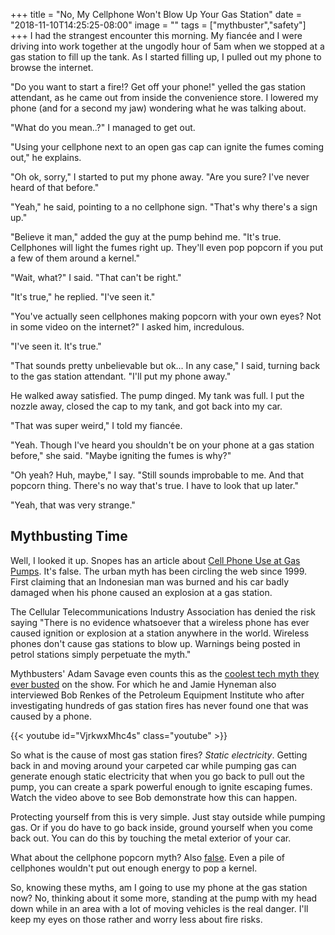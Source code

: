 +++
title = "No, My Cellphone Won't Blow Up Your Gas Station"
date = "2018-11-10T14:25:25-08:00"
image = ""
tags = ["mythbuster","safety"]
+++
I had the strangest encounter this morning. My fiancée and I were driving into work together at the ungodly hour of 5am when we stopped at a gas station to fill up the tank. As I started filling up, I pulled out my phone to browse the internet.

"Do you want to start a fire!? Get off your phone!" yelled the gas station attendant, as he came out from inside the convenience store. I lowered my phone (and for a second my jaw) wondering what he was talking about.

"What do you mean..?" I managed to get out.

"Using your cellphone next to an open gas cap can ignite the fumes coming out," he explains.

"Oh ok, sorry," I started to put my phone away. "Are you sure? I've never heard of that before."

"Yeah," he said, pointing to a no cellphone sign. "That's why there's a sign up."

"Believe it man," added the guy at the pump behind me. "It's true. Cellphones will light the fumes right up. They'll even pop popcorn if you put a few of them around a kernel."

"Wait, what?" I said. "That can't be right."

"It's true," he replied. "I've seen it."

"You've actually seen cellphones making popcorn with your own eyes? Not in some video on the internet?" I asked him, incredulous.

"I've seen it. It's true."

"That sounds pretty unbelievable but ok… In any case," I said, turning back to the gas station attendant. "I'll put my phone away."

He walked away satisfied. The pump dinged. My tank was full. I put the nozzle away, closed the cap to my tank, and got back into my car.

"That was super weird," I told my fiancée.

"Yeah. Though I've heard you shouldn't be on your phone at a gas station before," she said. "Maybe igniting the fumes is why?"

"Oh yeah? Huh, maybe," I say. "Still sounds improbable to me. And that popcorn thing. There's no way that's true. I have to look that up later."

"Yeah, that was very strange."

## Mythbusting Time

Well, I looked it up. Snopes has an article about [Cell Phone Use at Gas Pumps](https://www.snopes.com/fact-check/fuelish-pleasures/). It's false. The urban myth has been circling the web since 1999. First claiming that an Indonesian man was burned and his car badly damaged when his phone caused an explosion at a gas station.

The Cellular Telecommunications Industry Association has denied the risk saying "There is no evidence whatsoever that a wireless phone has ever caused ignition or explosion at a station anywhere in the world. Wireless phones don't cause gas stations to blow up. Warnings being posted in petrol stations simply perpetuate the myth."

Mythbusters' Adam Savage even counts this as the [coolest tech myth they ever busted](https://www.businessinsider.com/mythbusters-coolest-tech-myth-2014-10) on the show. For which he and Jamie Hyneman also interviewed Bob Renkes of the Petroleum Equipment Institute who after investigating hundreds of gas station fires has never found one that was caused by a phone.

{{< youtube id="VjrkwxMhc4s" class="youtube" >}}

So what is the cause of most gas station fires? *Static electricity*. Getting back in and moving around your carpeted car while pumping gas can generate enough static electricity that when you go back to pull out the pump, you can create a spark powerful enough to ignite escaping fumes. Watch the video above to see Bob demonstrate how this can happen.

Protecting yourself from this is very simple. Just stay outside while pumping gas. Or if you do have to go back inside, ground yourself when you come back out. You can do this by touching the metal exterior of your car.

What about the cellphone popcorn myth? Also [false](https://www.snopes.com/fact-check/oeuf-the-wall/). Even a pile of cellphones wouldn't put out enough energy to pop a kernel.

So, knowing these myths, am I going to use my phone at the gas station now? No, thinking about it some more, standing at the pump with my head down while in an area with a lot of moving vehicles is the real danger. I'll keep my eyes on those rather and worry less about fire risks.
